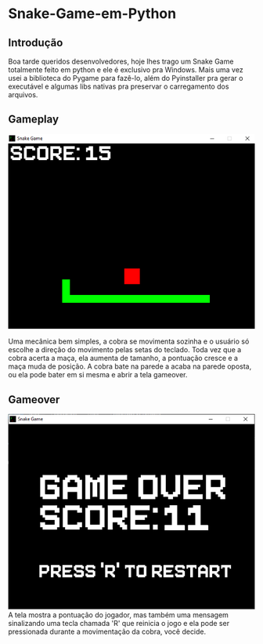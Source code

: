 # Snake-Game-em-Python

## Introdução
Boa tarde queridos desenvolvedores, hoje lhes trago um Snake Game totalmente feito em python e ele é exclusivo pra Windows. Mais uma vez usei a biblioteca
do Pygame para fazê-lo, além do Pyinstaller pra gerar o executável e algumas libs nativas pra preservar o carregamento dos arquivos.

## Gameplay
<div align="left">
    <img src="CONTENTS/Gameplay.PNG">
</div>

Uma mecânica bem simples, a cobra se movimenta sozinha e o usuário só escolhe a direção do movimento pelas setas do teclado. Toda vez que a cobra acerta a maça, 
ela aumenta de tamanho, a pontuação cresce e a maça muda de posição. A cobra bate na parede a acaba na parede oposta, ou ela pode bater em si mesma e abrir a tela 
gameover.

## Gameover
<div align="left">
    <img src="https://github.com/EddieMC-Dev/Snake-Game-em-Python/blob/main/Images%20do%20Jogo/Gameover.PNG">
</div>
A tela mostra a pontuação do jogador, mas também uma mensagem sinalizando uma tecla chamada 'R' que reinicia o jogo e ela pode ser pressionada durante a movimentação
da cobra, você decide.
